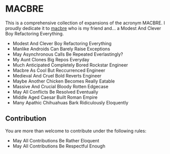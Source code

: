 # MACBRE

This is a comprehensive collection of expansions of the acronym MACBRE. I proudly dedicate it to [macbre](https://github.com/macbre) who is my friend and... a Modest And Clever Boy Refactoring Everything.

* Modest And Clever Boy Refactoring Everything
* Manlike Androids Can Barely Raise Exceptions
* May Asynchronous Calls Be Repeated Everlastingly?
* My Aunt Clones Big Repos Everyday
* Much Anticipated Completely Bored Rockstar Engineer
* Macbre As Cool But Reccurrenced Engineer
* Medieval And Cruel Bold Reverts Engineer
* Maybe Another Chicken Becomes Really Eatable
* Massive And Crucial Bloody Rotten Edgecase
* May All Conflicts Be Resolved Eventually
* Middle Aged Caesar Built Roman Empire
* Many Apathic Chihuahuas Bark Ridiculously Eloquently

## Contribution

You are more than welcome to contribute under the following rules:

* May All Contributions Be Rather Eloquent
* May All Contributions Be Respectful Enough
